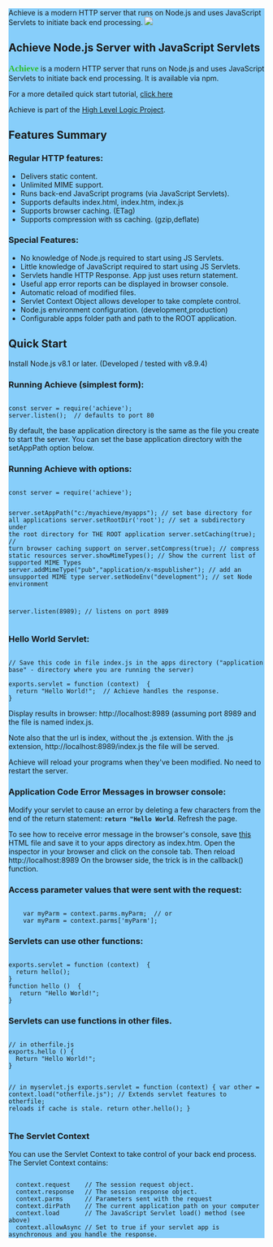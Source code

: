 <section style="background-color:LightSkyBlue;">
Achieve is a modern HTTP server  that runs on Node.js and uses JavaScript Servlets to initiate back end processing.
<a href="https://hll.nu"><img src="https://hll.nu/achieve/skyhigh1.jpg"></a>
<h1>Achieve Node.js Server with JavaScript Servlets</h1>
<p><span style="font-family:'Merienda';font-size:125%;font-weight:bold;color:rgb(46, 190, 43);">Achieve</span> is a modern HTTP server 
that runs on Node.js and uses JavaScript Servlets to initiate back end processing. It is available via npm.<p>
<p>For a more detailed quick start tutorial, <a href="https://hll.nu/achieve/" target="_blank">click here</a></p>
<p>Achieve is part of the <a href="https://hll.nu">High Level Logic Project</a>.
<h2>Features Summary</h2>
<h3>Regular HTTP features:</h3>
<ul>
<li>Delivers static content.</li>
<li>Unlimited MIME support.</li>
<li>Runs back-end JavaScript programs (via JavaScript Servlets).</li>
<li>Supports defaults index.html, index.htm, index.js</li>
<li>Supports browser caching. (ETag)</li>
<li>Supports compression with ss caching. (gzip,deflate)</li>
</ul>
<h3>Special Features:</h3>
<ul>
<li>No knowledge of Node.js required to start using JS Servlets.</li>
<li>Little knowledge of JavaScript required to start using JS Servlets.</li>
<li>Servlets handle HTTP Response. App just uses return statement.</li>
<li>Useful app error reports can be displayed in browser console.</li>
<li>Automatic reload of modified files.</li>
<li>Servlet Context Object allows developer to take complete control.</li>
<li>Node.js environment configuration. (development,production)</li>
<li>Configurable apps folder path and path to the ROOT application.</li>
</ul>

<h2>Quick Start</h2>
<p>Install Node.js v8.1 or later. (Developed / tested with v8.9.4)</p>
<h3>Running Achieve (simplest form):</h3>
<pre><code>
const server = require('achieve');
server.listen();  // defaults to port 80
</code></pre>
<p>By default, the base application directory is the same as the file you create to start the server. 
You can set the base application directory with the setAppPath option below.</p>
<h3>Running Achieve with options:</h3>
<pre><code>
const server = require('achieve');

server.setAppPath("c:/myachieve/myapps");                // set base directory for all applications
server.setRootDir('root');                               // set a subdirectory under the root directory for THE ROOT application
server.setCaching(true);                                 // turn browser caching support on
server.setCompress(true);                                // compress static resources
server.showMimeTypes();                                  // Show the current list of supported MIME Types
server.addMimeType("pub","application/x-mspublisher");   // add an unsupported MIME type
server.setNodeEnv("development");                        // set Node environment 

server.listen(8989);  // listens on port 8989
</code></pre>
<h3>Hello World Servlet:</h3>
<pre><code>
// Save this code in file index.js in the apps directory ("application base" - directory where you are running the server)<br>
exports.servlet = function (context)  {
  return "Hello World!";  // Achieve handles the response.
}
</code></pre>
<p>Display results in browser: http://localhost:8989 (assuming port 8989 and the file is named index.js.</p>
<p>Note also that the url is index, without the .js extension. With the .js extension, http://localhost:8989/index.js the file will be served.</p>
<p>Achieve will reload your programs when they've been modified. No need to restart the server.</p>
<h3>Application Code Error Messages in browser console:</h3>
<p>Modify your servlet to cause an error by deleting a few characters from the end of the return statement: 
<code style="margin-left:0px;display:inline-block;font-weight:bold;">return "Hello World</code>. Refresh the page.</p>
<p>To see how to receive error message in the browser's console, save <a href='http://hll.nu/achieve/samp1/index.htm' download='index.htm' target="_blank">this</a>
HTML file and save it to your apps directory as index.htm. Open the inspector in your browser and click on the console tab. Then 
reload http://localhost:8989 On the browser side, the trick is in the callback() function.</p>
<h3>Access parameter values that were sent with the request:</h3>
<pre><code>
    var myParm = context.parms.myParm;  // or
    var myParm = context.parms['myParm'];
</code></pre>

<h3>Servlets can use other functions:</h3>
<pre><code>
exports.servlet = function (context)  {
  return hello();
}
function hello ()  {
   return "Hello World!";
}
</code></pre>
<h3>Servlets can use functions in other files.</h3>
<pre><code>
// in otherfile.js
exports.hello () {
  Return "Hello World!";
}

// in myservlet.js
exports.servlet = function (context) {
  var other = context.load("otherfile.js");  // Extends servlet features to otherfile; reloads if cache is stale.
  return other.hello();
}
</code></pre>
<h3>The Servlet Context</h3>
<p style="margin-bottom:0px;">You can use the Servlet Context to take control of your back end process. The Servlet Context contains:</p>
<pre><code>
  context.request    // The session request object.
  context.response   // The session response object.
  context.parms      // Parameters sent with the request
  context.dirPath    // The current application path on your computer
  context.load       // The JavaScript Servlet load() method (see above)
  context.allowAsync // Set to true if your servlet app is asynchronous and you handle the response.
</code></pre>
</section>